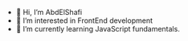 - 👋 Hi, I’m AbdElShafi
- 👀 I’m interested in FrontEnd development
- 🌱 I’m currently learning JavaScript fundamentals.


<!--
  - 💞️ I’m looking to collaborate on ...
  - 📫 How to reach me ... 
-->

<!---
Shefo225/Shefo225 is a ✨ special ✨ repository because its `README.md` (this file) appears on your GitHub profile.
You can click the Preview link to take a look at your changes.
--->
